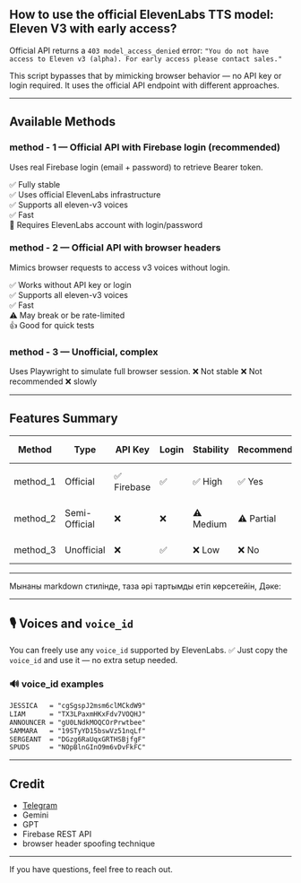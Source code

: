 ## How to use the official ElevenLabs TTS model: Eleven V3 with early access?

Official API returns a `403 model_access_denied` error:
`"You do not have access to Eleven v3 (alpha). For early access please contact sales."`

This script bypasses that by mimicking browser behavior — no API key or login required.
It uses the official API endpoint with different approaches.

---

## Available Methods

### method - 1 — Official API with Firebase login (**recommended**)
Uses real Firebase login (email + password) to retrieve Bearer token.

✅ Fully stable  
✅ Uses official ElevenLabs infrastructure  
✅ Supports all eleven-v3 voices  
✅ Fast  
🔐 Requires ElevenLabs account with login/password  

### method - 2 — Official API with browser headers
Mimics browser requests to access v3 voices without login.  

✅ Works without API key or login  
✅ Supports all eleven-v3 voices  
✅ Fast  
⚠️ May break or be rate-limited  
👍 Good for quick tests  

### method - 3  — Unofficial, complex
Uses Playwright to simulate full browser session.
❌ Not stable
❌ Not recommended
❌ slowly

---

## Features Summary

| Method    | Type          | API Key    | Login | Stability | Recommended | Voices Supported                          |
| --------- | ------------- | ---------- | ----- | --------- | ----------- | ----------------------------------------- |
| method\_1 | Official      | ✅ Firebase | ✅     | ✅ High    | ✅ Yes       | ✅ All official voices (incl. `eleven_v3`) |
| method\_2 | Semi-Official | ❌          | ❌     | ⚠️ Medium | ⚠️ Partial  | ✅ All official voices (incl. `eleven_v3`)voices                    |
| method\_3 | Unofficial    | ❌          | ✅     | ❌ Low     | ❌ No        | ⚠️ Limited via browser UI                 |

---

Мынаны markdown стилінде, таза әрі тартымды етіп көрсетейін, Дәке:

---

## 🎙️ Voices and `voice_id`

You can freely use any `voice_id` supported by ElevenLabs.
✅ Just copy the `voice_id` and use it — no extra setup needed.

### 🔊 voice\_id examples

```txt
JESSICA   = "cgSgspJ2msm6clMCkdW9"  
LIAM      = "TX3LPaxmHKxFdv7VOQHJ"  
ANNOUNCER = "gU0LNdkMOQCOrPrwtbee"  
SAMMARA   = "19STyYD15bswVz51nqLf"  
SERGEANT  = "DGzg6RaUqxGRTHSBjfgF"  
SPUDS     = "NOpBlnGInO9m6vDvFkFC"
```

---

## Credit

* [Telegram](https://t.me/david667s)
* Gemini
* GPT
* Firebase REST API
* browser header spoofing technique

---

If you have questions, feel free to reach out.